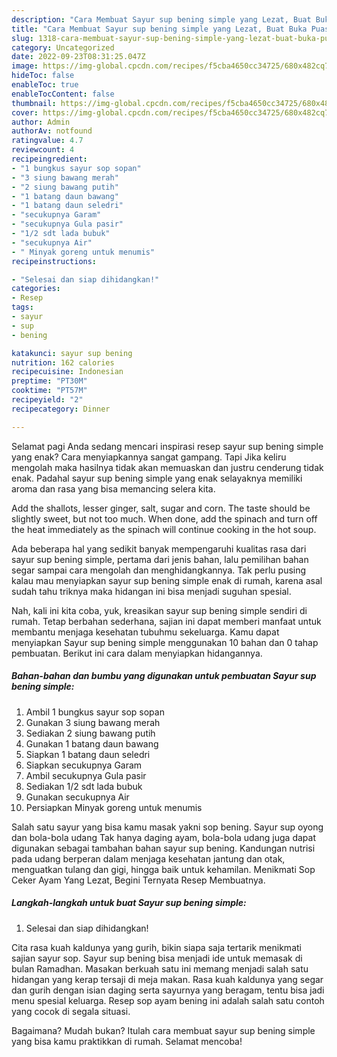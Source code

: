 ```yaml
---
description: "Cara Membuat Sayur sup bening simple yang Lezat, Buat Buka Puasa Bisa Manjain Lidah"
title: "Cara Membuat Sayur sup bening simple yang Lezat, Buat Buka Puasa Bisa Manjain Lidah"
slug: 1318-cara-membuat-sayur-sup-bening-simple-yang-lezat-buat-buka-puasa-bisa-manjain-lidah
category: Uncategorized
date: 2022-09-23T08:31:25.047Z
image: https://img-global.cpcdn.com/recipes/f5cba4650cc34725/680x482cq70/sayur-sup-bening-simple-foto-resep-utama.jpg
hideToc: false
enableToc: true
enableTocContent: false
thumbnail: https://img-global.cpcdn.com/recipes/f5cba4650cc34725/680x482cq70/sayur-sup-bening-simple-foto-resep-utama.jpg
cover: https://img-global.cpcdn.com/recipes/f5cba4650cc34725/680x482cq70/sayur-sup-bening-simple-foto-resep-utama.jpg
author: Admin
authorAv: notfound
ratingvalue: 4.7
reviewcount: 4
recipeingredient:
- "1 bungkus sayur sop sopan"
- "3 siung bawang merah"
- "2 siung bawang putih"
- "1 batang daun bawang"
- "1 batang daun seledri"
- "secukupnya Garam"
- "secukupnya Gula pasir"
- "1/2 sdt lada bubuk"
- "secukupnya Air"
- " Minyak goreng untuk menumis"
recipeinstructions:

- "Selesai dan siap dihidangkan!"
categories:
- Resep
tags:
- sayur
- sup
- bening

katakunci: sayur sup bening 
nutrition: 162 calories
recipecuisine: Indonesian
preptime: "PT30M"
cooktime: "PT57M"
recipeyield: "2"
recipecategory: Dinner

---
```



Selamat pagi Anda sedang mencari inspirasi resep sayur sup bening simple yang enak? Cara menyiapkannya sangat gampang. Tapi Jika keliru mengolah maka hasilnya tidak akan memuaskan dan justru cenderung tidak enak. Padahal sayur sup bening simple yang enak selayaknya memiliki aroma dan rasa yang bisa memancing selera kita.


Add the shallots, lesser ginger, salt, sugar and corn. The taste should be slightly sweet, but not too much. When done, add the spinach and turn off the heat immediately as the spinach will continue cooking in the hot soup.

Ada beberapa hal yang sedikit banyak mempengaruhi kualitas rasa dari sayur sup bening simple, pertama dari jenis bahan, lalu pemilihan bahan segar sampai cara mengolah dan menghidangkannya. Tak perlu pusing kalau mau menyiapkan sayur sup bening simple enak di rumah, karena asal sudah tahu triknya maka hidangan ini bisa menjadi suguhan spesial.


Nah, kali ini kita coba, yuk, kreasikan sayur sup bening simple sendiri di rumah. Tetap berbahan sederhana, sajian ini dapat memberi manfaat untuk membantu menjaga kesehatan tubuhmu sekeluarga. Kamu dapat menyiapkan Sayur sup bening simple menggunakan 10 bahan dan 0 tahap pembuatan. Berikut ini cara dalam menyiapkan hidangannya.

<!--inarticleads1-->

##### Bahan-bahan dan bumbu yang digunakan untuk pembuatan Sayur sup bening simple:

1. Ambil 1 bungkus sayur sop sopan
1. Gunakan 3 siung bawang merah
1. Sediakan 2 siung bawang putih
1. Gunakan 1 batang daun bawang
1. Siapkan 1 batang daun seledri
1. Siapkan secukupnya Garam
1. Ambil secukupnya Gula pasir
1. Sediakan 1/2 sdt lada bubuk
1. Gunakan secukupnya Air
1. Persiapkan  Minyak goreng untuk menumis


Salah satu sayur yang bisa kamu masak yakni sop bening. Sayur sup oyong dan bola-bola udang Tak hanya daging ayam, bola-bola udang juga dapat digunakan sebagai tambahan bahan sayur sup bening. Kandungan nutrisi pada udang berperan dalam menjaga kesehatan jantung dan otak, menguatkan tulang dan gigi, hingga baik untuk kehamilan. Menikmati Sop Ceker Ayam Yang Lezat, Begini Ternyata Resep Membuatnya. 

<!--inarticleads2-->

##### Langkah-langkah untuk buat Sayur sup bening simple:


1. Selesai dan siap dihidangkan!

Cita rasa kuah kaldunya yang gurih, bikin siapa saja tertarik menikmati sajian sayur sop. Sayur sup bening bisa menjadi ide untuk memasak di bulan Ramadhan. Masakan berkuah satu ini memang menjadi salah satu hidangan yang kerap tersaji di meja makan. Rasa kuah kaldunya yang segar dan gurih dengan isian daging serta sayurnya yang beragam, tentu bisa jadi menu spesial keluarga. Resep sop ayam bening ini adalah salah satu contoh yang cocok di segala situasi. 

Bagaimana? Mudah bukan? Itulah cara membuat sayur sup bening simple yang bisa kamu praktikkan di rumah. Selamat mencoba!
